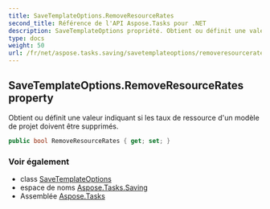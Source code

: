 ```yaml
---
title: SaveTemplateOptions.RemoveResourceRates
second_title: Référence de l'API Aspose.Tasks pour .NET
description: SaveTemplateOptions propriété. Obtient ou définit une valeur indiquant si les taux de ressource dun modèle de projet doivent être supprimés.
type: docs
weight: 50
url: /fr/net/aspose.tasks.saving/savetemplateoptions/removeresourcerates/
---
```

## SaveTemplateOptions.RemoveResourceRates property

Obtient ou définit une valeur indiquant si les taux de ressource d'un modèle de projet doivent être supprimés.

```csharp
public bool RemoveResourceRates { get; set; }
```

### Voir également

* class [SaveTemplateOptions](../)
* espace de noms [Aspose.Tasks.Saving](../../savetemplateoptions/)
* Assemblée [Aspose.Tasks](../../../)


